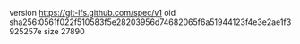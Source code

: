 version https://git-lfs.github.com/spec/v1
oid sha256:0561f022f510583f5e28203956d74682065f6a51944123f4e3e2ae1f3925257e
size 27890
